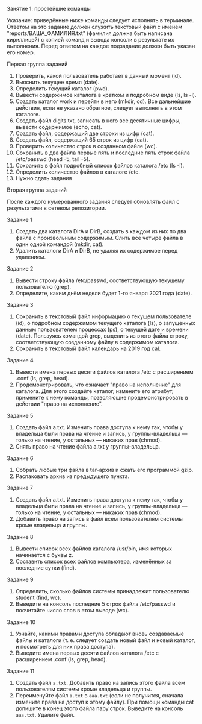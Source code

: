 Занятие 1: простейшие команды

Указание: приведённые ниже команды следует исполнять в терминале. Ответом на это задание должен служить текстовый файл c именем "reports/ВАША_ФАМИЛИЯ.txt" (фамилия должна быть написана кириллицей) с копией команд и вывода консоли в результате их выполнения. Перед ответом на каждое подзадание должен быть указан его номер.

Первая группа заданий
1. Проверить, какой пользователь работает в данный момент (id).
2. Выяснить текущее время (date).
3. Определить текущий каталог (pwd).
4. Вывести содержимое каталога в кратком и подробном виде (ls, ls -l).
5. Создать каталог work и перейти в него (mkdir, cd). Все дальнейшие действия, если не указано обратное, следует выполнять в этом каталоге.
6. Создать файл digits.txt, записать в него все десятичные цифры, вывести содержимое (echo, cat).
7. Создать файл, содержащий две строки из цифр (cat).
8. Создать файл, содержащий 65 строк из цифр (cat).
9. Проверить количество строк в созданном файле (wc).
10. Сохранить в два файла первые пять и последние пять строк файла /etc/passwd (head -5, tail -5).
11. Сохранить в файл подробный список файлов каталога /etc (ls -l).
12. Определить количество файлов в каталоге /etc.
13. Нужно сдать задания


Вторая группа заданий

После каждого нумерованного задания следует обновлять файл с результатами в сетевом репозитории.

Задание 1
1. Создать два каталога DirA и DirB, создать в каждом из них по два файла с произвольным содержимым. Слить все четыре файла в один одной командой (mkdir, cat).
2. Удалить каталоги DirA и DirB, не удаляя их содержимое перед удалением.

Задание 2
1. Вывести строку файла /etc/passwd, соответствующую текущему пользователю (grep).
2. Определите, каким днём недели будет 1-го января 2021 года  (date).

Задание 3
1. Сохранить в текстовый файл информацию о текущем пользователе (id), о подробном содержимом текущего каталога (ls), о запущенных данным пользователем процессах (ps), о текущей дате и времени (date). Пользуясь командой grep, выделить из этого файла строку, соответствующую созданному файлу в содержимом каталога.
2. Сохранить в текстовый файл календарь на 2019 год cal.

Задание 4
1. Вывести имена первых десяти файлов каталога /etc с расширением .conf (ls, grep, head).
2. Продемонстрировать, что означает "право на исполнение" для каталога. Для этого создайте каталог, измените его атрибут, примените к нему команды, позволяющие продемонстрировать в действии  "право на исполнение".

Задание 5
1. Создать файл a.txt. Изменить права доступа к нему так, чтобы у владельца были права на чтение и запись, у группы-владельца — только на чтение, у остальных — никаких прав (chmod).
2. Снять право на чтение файла a.txt у группы-владельца.

Задание 6
1. Собрать любые три файла в tar-архив и сжать его программой gzip.
2. Распаковать архив из предыдущего пункта.

Задание 7
1. Создать файл a.txt. Изменить права доступа к нему так, чтобы у владельца были права на чтение и запись, у группы-владельца — только на чтение, у остальных — никаких прав (chmod).
2. Добавить право на запись в файл всем пользователям системы кроме владельца и группы.

Задание 8
1. Вывести список всех файлов каталога /usr/bin, имя которых начинается с буквы z.
2. Составить список всех файлов компьютера, изменённых за последние сутки (find).

Задание 9
1. Определить, сколько файлов системы принадлежит пользователю student (find, wc).
2. Выведите на консоль последние 5 строк файла /etc/passwd и посчитайте число слов в этом выводе (wc).

Задание 10
1. Узнайте, какими правами доступа обладают вновь создаваемые файлы и каталоги (т. е. следует создать новый файл и новый каталог, и посмотреть для них права доступа).
2. Выведите имена первых десяти файлов каталога /etc с расширением .conf (ls, grep, head).

Задание 11
1. Создать файл `a.txt`. Добавить право на запись этого файла всем пользователям системы кроме владельца и группы.
2. Переименуйте файл `a.txt` в `aaa.txt` (если не получится, сначала измените права на доступ к этому файлу). При помощи команды cat допишите в конец этого файла пару строк. Выведите на консоль `aaa.txt`. Удалите файл.

